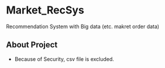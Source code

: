 # Market_RecSys
 Recommendation System with Big data (etc. makret order data)

## About Project
+ Because of Security, csv file is excluded.
